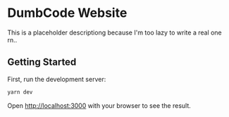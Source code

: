 # DumbCode Website

This is a placeholder descriptiong because I'm too lazy to write a real one rn..

## Getting Started

First, run the development server:

```bash
yarn dev
```

Open [http://localhost:3000](http://localhost:3000) with your browser to see the result.